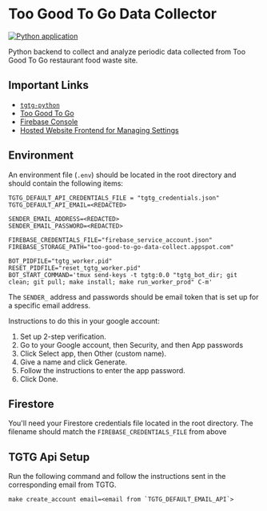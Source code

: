# Too Good To Go Data Collector

[![Python application](https://github.com/droneshire/tgtg_data_collector/actions/workflows/python-app.yml/badge.svg)](https://github.com/droneshire/tgtg_data_collector/actions/workflows/python-app.yml)

Python backend to collect and analyze periodic data collected from Too Good To Go restaurant food waste site.

## Important Links

- [`tgtg-python`](https://github.com/ahivert/tgtg-python)
- [Too Good To Go](https://www.toogoodtogo.com/en-us)
- [Firebase Console](https://console.firebase.google.com/u/0/project/too-good-to-go-data-collect.web.app)
- [Hosted Website Frontend for Managing Settings](https://too-good-to-go-data-collect.web.app/login)

## Environment

An environment file (`.env`) should be located in the root directory and should contain the following items:

```
TGTG_DEFAULT_API_CREDENTIALS_FILE = "tgtg_credentials.json"
TGTG_DEFAULT_API_EMAIL=<REDACTED>

SENDER_EMAIL_ADDRESS=<REDACTED>
SENDER_EMAIL_PASSWORD=<REDACTED>

FIREBASE_CREDENTIALS_FILE="firebase_service_account.json"
FIREBASE_STORAGE_PATH="too-good-to-go-data-collect.appspot.com"

BOT_PIDFILE="tgtg_worker.pid"
RESET_PIDFILE="reset_tgtg_worker.pid"
BOT_START_COMMAND='tmux send-keys -t tgtg:0.0 "tgtg_bot_dir; git clean; git pull; make install; make run_worker_prod" C-m'

```

The `SENDER_` address and passwords should be email token that is set up for a specific email address.

Instructions to do this in your google account:

1. Set up 2-step verification.
2. Go to your Google account, then Security, and then App passwords
3. Click Select app, then Other (custom name).
4. Give a name and click Generate.
5. Follow the instructions to enter the app password.
6. Click Done.

## Firestore

You'll need your Firestore credentials file located in the root directory. The filename should match the `FIREBASE_CREDENTIALS_FILE` from above

## TGTG Api Setup

Run the following command and follow the instructions sent in the corresponding email from TGTG.

```
make create_account email=<email from `TGTG_DEFAULT_EMAIL_API`>
```
